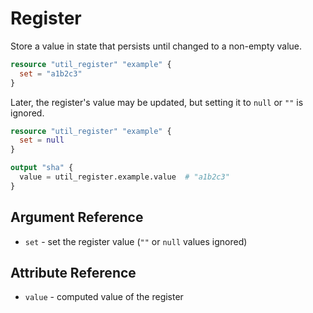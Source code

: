 # Register

Store a value in state that persists until changed to a non-empty value.

```tf
resource "util_register" "example" {
  set = "a1b2c3"
}
```

Later, the register's value may be updated, but setting it to `null` or `""` is ignored.

```tf
resource "util_register" "example" {
  set = null
}

output "sha" {
  value = util_register.example.value  # "a1b2c3"
}
```

## Argument Reference

* `set` - set the register value (`""` or `null` values ignored)

## Attribute Reference

* `value` - computed value of the register
